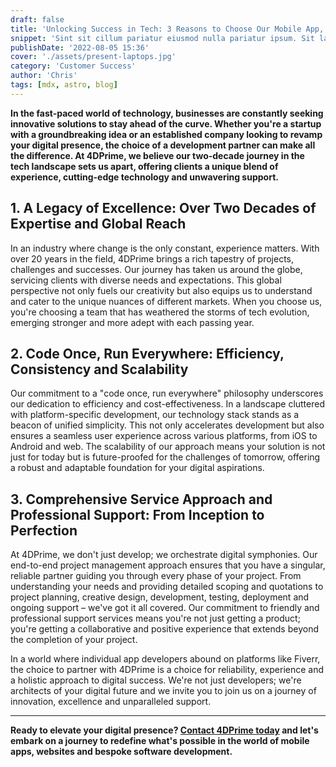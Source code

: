 ```yaml
---
draft: false
title: 'Unlocking Success in Tech: 3 Reasons to Choose Our Mobile App, Website and Software Development Services'
snippet: 'Sint sit cillum pariatur eiusmod nulla pariatur ipsum. Sit laborum anim qui mollit tempor pariatur nisi minim dolor. Aliquip et adipisicing sit sit fugiat'
publishDate: '2022-08-05 15:36'
cover: './assets/present-laptops.jpg'
category: 'Customer Success'
author: 'Chris'
tags: [mdx, astro, blog]
---
```


**In the fast-paced world of technology, businesses are constantly seeking innovative solutions to stay ahead of the curve. Whether you're a startup with a groundbreaking idea or an established
company looking to revamp your digital presence, the choice of a development partner can make all the difference. At 4DPrime, we believe our two-decade journey in the tech landscape sets us apart, offering clients a unique blend of experience,
cutting-edge technology and unwavering support.**

## 1. A Legacy of Excellence: Over Two Decades of Expertise and Global Reach

In an industry where change is the only constant, experience matters. With over 20 years in the field, 4DPrime brings a rich tapestry of projects, challenges and successes.
Our journey has taken us around the globe, servicing clients with diverse needs and expectations. This global perspective not only fuels our creativity but also equips us to understand and cater to the unique nuances of different markets. When you choose us, you're choosing a team that has weathered the storms of tech evolution, emerging stronger and more adept with each passing year.

## 2. Code Once, Run Everywhere: Efficiency, Consistency and Scalability

Our commitment to a "code once, run everywhere" philosophy underscores our dedication to efficiency and cost-effectiveness. In a landscape cluttered with platform-specific development, our technology stack stands as a beacon of unified simplicity. This not only accelerates development but also ensures a seamless user experience across various platforms, from iOS to Android and web. The scalability of our approach means your solution is not just for today
but is future-proofed for the challenges of tomorrow, offering a robust and adaptable foundation for your digital aspirations.

## 3. Comprehensive Service Approach and Professional Support: From Inception to Perfection

At 4DPrime, we don't just develop; we orchestrate digital symphonies. Our end-to-end project management approach ensures that you have a singular, reliable partner guiding you through
every phase of your project. From understanding your needs and providing detailed scoping and quotations to project planning, creative design, development, testing, deployment and ongoing support – we've got it all covered. Our commitment to friendly and
professional support services means you're not just getting a product; you're getting a collaborative and positive experience that extends beyond the completion of your project.

In a world where individual app developers abound on platforms like Fiverr, the choice to partner with 4DPrime is a choice for reliability, experience and a holistic approach to digital
success. We're not just developers; we're architects of your digital future and we invite you to join us on a journey of innovation, excellence and unparalleled support.

---

**Ready to elevate your digital presence? [Contact 4DPrime today](/contact) and let's embark on a journey to redefine what's possible in the world of mobile apps, websites and bespoke software development.**
